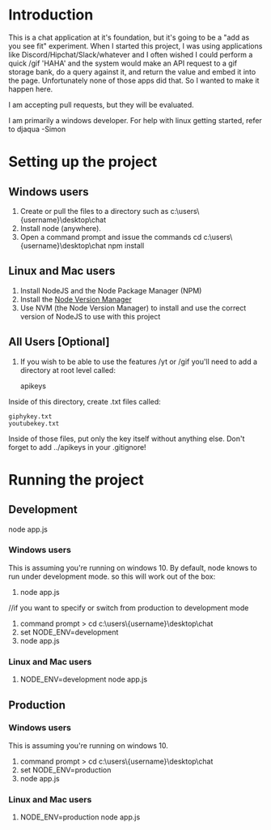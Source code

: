# Introduction

This is a chat application at it's foundation, but it's going to be a "add as you see fit" experiment.  When I started this project, I was using applications like Discord/Hipchat/Slack/whatever and I often wished I could perform a quick /gif 'HAHA' and the system would make an API request to a gif storage bank, do a query against it, and return the value and embed it into the page.  Unfortunately none of those apps did that.  So I wanted to make it happen here.

I am accepting pull requests, but they will be evaluated.

I am primarily a windows developer.  For help with linux getting started, refer to djaqua
-Simon

# Setting up the project

## Windows users 

1. Create or pull the files to a directory such as c:\users\\{username}\desktop\chat
2. Install node (anywhere).
3. Open a command prompt and issue the commands 
   cd c:\users\\{username}\desktop\chat
   npm install

## Linux and Mac users

1. Install NodeJS and the Node Package Manager (NPM) 
2. Install the [Node Version Manager](https://github.com/creationix/nvm/blob/master/README.md)
3. Use NVM (the Node Version Manager) to install and use the correct version 
   of NodeJS to use with this project

## All Users [Optional]

1. If you wish to be able to use the features /yt or /gif you'll need to add a directory at root level called:
	
	apikeys

Inside of this directory, create .txt files called:

	giphykey.txt
	youtubekey.txt

Inside of those files, put only the key itself without anything else.
Don't forget to add ../apikeys in your .gitignore!

# Running the project

## Development
node app.js 

### Windows users
This is assuming you're running on windows 10.
By default, node knows to run under development mode.  so this will work out of the box:
1. node app.js

//if you want to specify or switch from production to development mode
1. command prompt > cd c:\users\\{username}\desktop\chat
2. set NODE_ENV=development
3. node app.js

### Linux and Mac users 
1. NODE_ENV=development node app.js

## Production

### Windows users
This is assuming you're running on windows 10.
1. command prompt > cd c:\users\\{username}\desktop\chat 
2. set NODE_ENV=production
3. node app.js

### Linux and Mac users 
1. NODE_ENV=production node app.js
